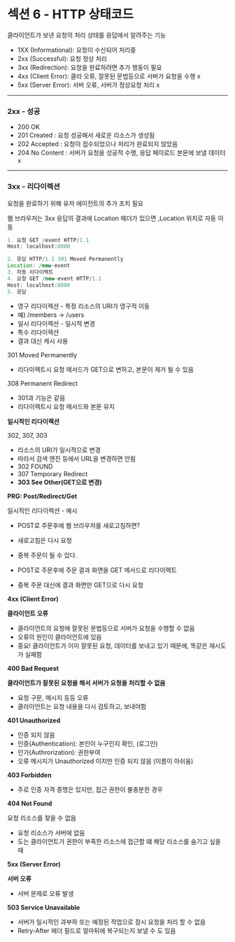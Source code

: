 # 섹션 6 - HTTP 상태코드

클라이언트가 보낸 요청의 처리 상태를 응답에서 알려주는 기능

- 1XX (Informational): 요청이 수신되어 처리중
- 2xx (Successful): 요청 정상 처리
- 3xx (Redirection): 요청을 완료하려면 추가 행동이 필요
- 4xx (Client Error): 클라 오류, 잘못된 문법등으로 서버가 요청을 수행 x
- 5xx (Server Error): 서버 오류, 서버가 정상요청 처리 x

---

### 2xx - 성공

- 200 OK
- 201 Created : 요청 성공해서 새로운 리소스가 생성됨
- 202 Accepted : 요청이 접수되었으나 처리가 완료되지 않았음
- 204 No Content : 서버가 요청을 성공적 수행, 응답 페이로드 본문에 보낼 데이터 x

---

### 3xx - 리다이렉션

요청을 완료하기 위해 유저 에이전트의 추가 조치 필요

웹 브라우저는 3xx 응답의 결과에 Location 헤더가 있으면 ,Location 위치로 자동 이동

```java
1. 요청 GET /event HTTP/1.1
Host: localhost:8080

2. 응답 HTTP/1.1 301 Moved Permanently
Location: /new-event
3. 자동 리다이렉트
4. 요청 GET /new-event HTTP/1.1
Host: localhost:8080
5. 응답

```

- 영구 리다이렉션 - 특정 리소스의 URI가 영구적 이동
- 예) /members → /users
- 일시 리다이렉션 - 일시적 변경
- 특수 리다이렉션
- 결과 대신 캐시 사용

301 Moved Permanently

- 리다이렉트시 요청 메서드가 GET으로 변하고, 본문이 제거 될 수 있음

308 Permanent Redirect

- 301과 기능은 같음
- 리다이렉트시 요청 메서드와 본문 유지

**일시적인 리다이렉션**

302, 307, 303

- 리소스의 URI가 일시적으로 변경
- 따라서 검색 엔진 등에서 URL을 변경하면 안됨
- 302 FOUND
- 307 Temporary Redirect
- **303 See Other(GET으로 변경)**

**PRG: Post/Redirect/Get**

일시적인 리다이렉션 - 예시

- POST로 주문후에 웹 브라우저를 새로고침하면?
- 새로고침은 다시 요청
- 중복 주문이 될 수 있다.

- POST로 주문후에 주문 결과 화면을 GET 메서드로 리다이렉트
- 중복 주문 대신에 결과 화면만 GET으로 다시 요청

**4xx (Client Error)**

**클라이언트 오류**

- 클라이언트의 요청에 잘못된 문법등으로 서버가 요청을 수행할 수 없음
- 오류의 원인이 클라이언트에 있음
- 중요! 클라이언트가 이미 잘못된 요청, 데이터를 보내고 있기 때문에, 똑같은 재시도가 실패함

**400 Bad Request**

**클라이언트가 잘못된 요청을 해서 서버가 요청을 처리할 수 없음**

- 요청 구문, 메시지 등등 오류
- 클라이언트는 요청 내용을 다시 검토하고, 보내야함

**401 Unauthorized**

- 인증 되지 않음
- 인증(Authentication): 본인이 누구인지 확인, (로그인)
- 인가(Authrorization): 권한부여
- 오류 메시지가 Unauthorized 이지만 인증 되지 않음 (이름이 아쉬움)

**403 Forbidden**

- 주로 인증 자격 증명은 있지만, 접근 권한이 불충분한 경우

**404 Not Found**

요청 리소스를 찾을 수 없음

- 요청 리소스가 서버에 없음
- 도는 클라이언트가 권한이 부족한 리소스에 접근할 떄 해당 리소스를 숨기고 싶을 때

**5xx (Server Error)**

**서버 오류**

- 서버 문제로 오류 발생

**503 Service Unavailable**

- 서버가 일시적인 과부하 또는 예정된 작업으로 잠시 요청을 처리 할 수 없음
- Retry-After 헤더 필드로 얼마뒤에 복구되는지 보낼 수 도 있음